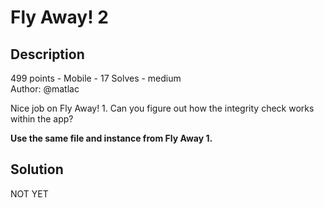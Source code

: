 # Fly Away! 2
## Description
499 points - Mobile - 17 Solves - medium <br/>
Author: @matlac <br/>

Nice job on Fly Away! 1. Can you figure out how the integrity check works within the app? <br/>

<strong>Use the same file and instance from Fly Away 1.</strong>

## Solution
NOT YET
